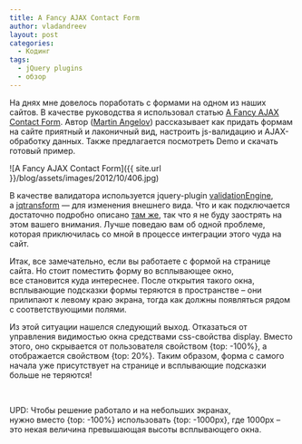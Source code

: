 ```yaml
---
title: A Fancy AJAX Contact Form
author: vladandreev
layout: post
categories:
  - Кодинг
tags:
  - jQuery plugins
  - обзор
---
```

  На днях мне довелось поработать с формами на одном из наших сайтов. В качестве руководства я использовал статью [A Fancy AJAX Contact Form](http://tutorialzine.com/2009/09/fancy-contact-form/). Автор ([Martin Angelov](http://www.linkedin.com/in/martinaglv)) рассказывает как придать формам на сайте приятный и лаконичный вид, настроить js-валидацию и AJAX-обработку данных. Также предлагается посмотреть Demo и скачать готовый пример.

![A Fancy AJAX Contact Form]({{ site.url }}/blog/assets/images/2012/10/406.jpg)

В качестве валидатора используется jquery-plugin [validationEngine](http://www.position-absolute.com/articles/jquery-form-validator-because-form-validation-is-a-mess/), а [jqtransform](http://www.dfc-e.com/metiers/multimedia/opensource/jqtransform/) — для изменения внешнего вида. Что и как подключается достаточно подробно описано [там же](http://tutorialzine.com/2009/09/fancy-contact-form/), так что я не буду заострять на этом вашего внимания. Лучше поведаю вам об одной проблеме, которая приключилась со мной в процессе интеграции этого чуда на сайт.

Итак, все замечательно, если вы работаете с формой на странице сайта. Но стоит поместить форму во всплывающее окно, все становится куда интереснее. После открытия такого окна, всплывающие подсказки формы теряются в пространстве &#8211; они прилипают к левому краю экрана, тогда как должны появляться рядом с соответствующими полями.

Из этой ситуации нашелся следующий выход. Отказаться от управления видимостью окна средствами css-свойства display. Вместо этого, оно скрывается от пользователя свойством {top: -100%}, а отображается свойством {top: 20%}. Таким образом, форма с самого начала уже присутствует на странице и всплывающие подсказки больше не теряются!

&nbsp;

UPD: Чтобы решение работало и на небольших экранах, нужно вместо {top: -100%} использовать {top: -1000px}, где 1000px &#8211; это некая величина превышающая высоты всплывающего окна.